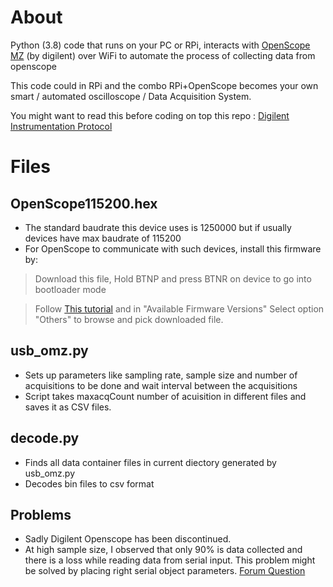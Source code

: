 # About
Python (3.8) code that runs on your PC or RPi, interacts with [OpenScope MZ](https://reference.digilentinc.com/reference/instrumentation/openscope-mz/start) (by digilent) over WiFi to automate the process of collecting data from openscope

This code could in RPi and the combo RPi+OpenScope becomes your own smart / automated oscilloscope / Data Acquisition System.

You might want to read this before coding on top this repo : [Digilent Instrumentation Protocol](https://reference.digilentinc.com/reference/software/digilent-instrumentation-protocol/protocol)
# Files
## OpenScope115200.hex
* The standard baudrate this device uses is 1250000 but if usually devices have max baudrate of 115200 
* For OpenScope to communicate with such devices, install this firmware by:
> Download this file, Hold BTNP and press BTNR on device to go into bootloader mode

> Follow [This tutorial](https://reference.digilentinc.com/learn/instrumentation/tutorials/openscope-mz/update-firmware) and in "Available Firmware Versions" Select option "Others" to browse and pick downloaded file.
## usb_omz.py 
* Sets up parameters like sampling rate, sample size and number of acquisitions to be done and wait interval between the acquisitions
* Script takes maxacqCount number of acuisition in different files and saves it as CSV files.
## decode.py 
* Finds all data container files in current diectory generated by usb_omz.py
* Decodes bin files to csv format
## Problems
* Sadly Digilent Openscope has been discontinued. 
* At high sample size, I observed that only 90% is data collected and there is a loss while reading data from serial input. This problem might be solved by placing right serial object parameters. [Forum Question](https://forum.digilentinc.com/topic/20989-oscilloscope-read-fails-at-high-sample-sizes-greater-than-~3900-samples/)
